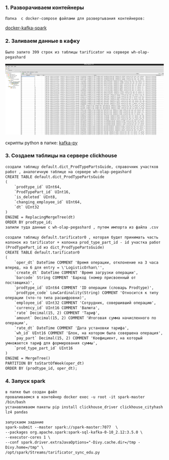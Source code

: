 ### 1. Разворачиваем контейнеры 
    Папка  с docker-compose файлами для развертывания контейнеров: 
   [docker-kafka-spark](https://github.com/IrinaDanilova-dev/WB-Practice-BI-OLAP/tree/main/spark/docker-kafka-spark/)

### 2. Заливаем данные в кафку
    Было залито 399 строк из таблицы tarificator на сервере wh-olap-pegashard 
   ![kafka-data](https://github.com/IrinaDanilova-dev/WB-Practice-BI-OLAP/blob/main/spark/images/kafka-data.png)

   скрипты python в папке: 
   [kafka-py](https://github.com/IrinaDanilova-dev/WB-Practice-BI-OLAP/tree/main/spark/kafka-py)
    
### 3. Создаем таблицы на сервере clickhouse
    создали таблицу default.dict_ProdTypePartsGuide, справочник участков работ , аналогичную таблице на сервере wh-olap-pegashard
    CREATE TABLE default.dict_ProdTypePartsGuide
    (
        `prodtype_id` UInt64,
        `ProdTypePart_id` UInt16,
        `is_deleted` UInt8,
        `changing_employee_id` UInt64,
        `dt` UInt32
    )
    ENGINE = ReplacingMergeTree(dt)
    ORDER BY prodtype_id;
    залили туда данные с wh-olap-pegashard , путем импорта из файла .csv

    создали таблицу default.tarificator0 , которая будет принимать часть колонок из tarificator + колонка prod_type_part_id - id участка работ (ProdTypePart_id из dict_ProdTypePartsGuide)
    CREATE TABLE default.tarificator0
    (
        `oper_dt` DateTime COMMENT 'Время операции, отклонение на 3 часа вперед, на 6 для entry = \'LogisticOrhan\'',
        `create_dt` DateTime COMMENT 'Время загрузки операции',
        `barcode` String COMMENT 'Баркод (номер присвоенный от поставщика)',
        `prodtype_id` UInt64 COMMENT 'ID операции (словарь Prodtype)',
        `prodtype_code` LowCardinality(String) COMMENT 'Относится к типу операции (что-то типа расшифровки)',
        `employee_id` UInt32 COMMENT 'Сотрудник, совершивший операцию',
        `currency_id` UInt16 COMMENT 'Валюта',
        `rate` Decimal(15, 2) COMMENT 'Тариф',
        `amount` Decimal(15, 2) COMMENT 'Итоговая сумма начисленного по операции',
        `rate_dt` DateTime COMMENT 'Дата установки тарифа',
        `wh_id` UInt16 COMMENT 'Блок, на котором была совершена операция',
        `pay_part` Decimal(15, 2) COMMENT 'Коефициент, на который умножается тариф для формирования суммы',
        `prod_type_part_id` UInt16
    )
    ENGINE = MergeTree()
    PARTITION BY toStartOfWeek(oper_dt)
    ORDER BY (prodtype_id, oper_dt);

### 4. Запуск spark
    в папке был создан файл 
    проваливаемся в контейнер docker exec -u root -it spark-master /bin/bash
    устанавливаем пакеты pip install clickhouse_driver clickhouse_cityhash lz4 pandas

    запускаем задание
    spark-submit --master spark://spark-master:7077  \
    --packages org.apache.spark:spark-sql-kafka-0-10_2.12:3.5.0 \
    --executor-cores 1 \
    --conf spark.driver.extraJavaOptions="-Divy.cache.dir=/tmp -Divy.home=/tmp" \
    /opt/spark/Streams/tarificator_sync_edu.py
